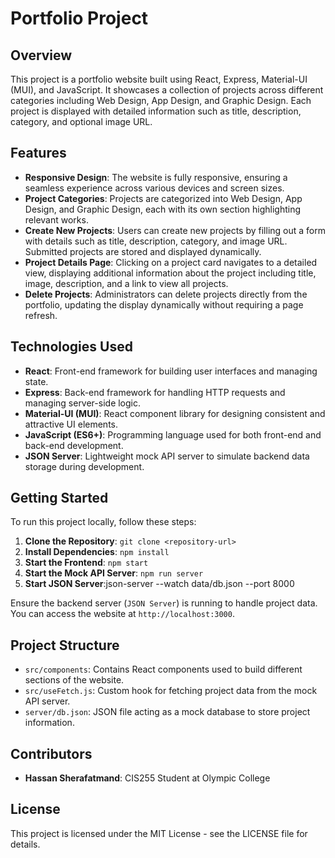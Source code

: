 # Portfolio Project

## Overview

This project is a portfolio website built using React, Express, Material-UI (MUI), and JavaScript. It showcases a collection of projects across different categories including Web Design, App Design, and Graphic Design. Each project is displayed with detailed information such as title, description, category, and optional image URL.

## Features

- **Responsive Design**: The website is fully responsive, ensuring a seamless experience across various devices and screen sizes.
- **Project Categories**: Projects are categorized into Web Design, App Design, and Graphic Design, each with its own section highlighting relevant works.
- **Create New Projects**: Users can create new projects by filling out a form with details such as title, description, category, and image URL. Submitted projects are stored and displayed dynamically.
- **Project Details Page**: Clicking on a project card navigates to a detailed view, displaying additional information about the project including title, image, description, and a link to view all projects.
- **Delete Projects**: Administrators can delete projects directly from the portfolio, updating the display dynamically without requiring a page refresh.

## Technologies Used

- **React**: Front-end framework for building user interfaces and managing state.
- **Express**: Back-end framework for handling HTTP requests and managing server-side logic.
- **Material-UI (MUI)**: React component library for designing consistent and attractive UI elements.
- **JavaScript (ES6+)**: Programming language used for both front-end and back-end development.
- **JSON Server**: Lightweight mock API server to simulate backend data storage during development.

## Getting Started

To run this project locally, follow these steps:

1. **Clone the Repository**: `git clone <repository-url>`
2. **Install Dependencies**: `npm install`
3. **Start the Frontend**: `npm start`
4. **Start the Mock API Server**: `npm run server`
5. **Start JSON Server**:json-server --watch data/db.json --port 8000

Ensure the backend server (`JSON Server`) is running to handle project data. You can access the website at `http://localhost:3000`.

## Project Structure

- `src/components`: Contains React components used to build different sections of the website.
- `src/useFetch.js`: Custom hook for fetching project data from the mock API server.
- `server/db.json`: JSON file acting as a mock database to store project information.

## Contributors

- **Hassan Sherafatmand**: CIS255 Student at Olympic College

## License

This project is licensed under the MIT License - see the LICENSE file for details.
